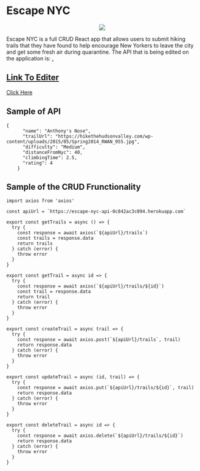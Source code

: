 # Escape NYC

<p align="center">
  <img src="https://res.cloudinary.com/darnycya/image/upload/v1690413810/ezgif-5-a568b15f58_brzevp.gif"></img>
  </p>
  
Escape NYC is a full CRUD React app that allows users to submit hiking trails that they have found to help encourage New Yorkers to leave the city and get some fresh air during quarantine. The API that is being edited on the application is: <a target=”_blank” href="https://github.com/Darnycya/escape-nyc-api">.


## Link To Editer

<a href="https://escape-nyc-app.netlify.app/">Click Here</a>

## Sample of API 

```
{
      "name": "Anthony's Nose",
      "trailUrl": "https://hikethehudsonvalley.com/wp-content/uploads/2015/05/Spring2014_RWAN_955.jpg",
      "difficulty": "Medium",
      "distanceFromNyc": 40,
      "climbingTime": 2.5,
      "rating": 4
    }
```

## Sample of the CRUD Frunctionality

```
import axios from 'axios'

const apiUrl = `https://escape-nyc-api-0c842ac3c094.herokuapp.com`

export const getTrails = async () => {
  try {
    const response = await axios(`${apiUrl}/trails`)
    const trails = response.data
    return trails
  } catch (error) {
    throw error
  }
}

export const getTrail = async id => {
  try {
    const response = await axios(`${apiUrl}/trails/${id}`)
    const trail = response.data
    return trail
  } catch (error) {
    throw error
  }
}

export const createTrail = async trail => {
  try {
    const response = await axios.post(`${apiUrl}/trails`, trail)
    return response.data
  } catch (error) {
    throw error
  }
}

export const updateTrail = async (id, trail) => {
  try {
    const response = await axios.put(`${apiUrl}/trails/${id}`, trail)
    return response.data
  } catch (error) {
    throw error
  }
}

export const deleteTrail = async id => {
  try {
    const response = await axios.delete(`${apiUrl}/trails/${id}`)
    return response.data
  } catch (error) {
    throw error
  }
}
```